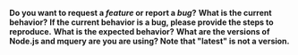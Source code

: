 <!-- *Before creating an issue please make sure you are using the latest version of mquery -->
**Do you want to request a *feature* or report a *bug*?**
**What is the current behavior?**
**If the current behavior is a bug, please provide the steps to reproduce.**
**What is the expected behavior?**
**What are the versions of Node.js and mquery are you are using? Note that "latest" is not a version.**
